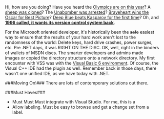 <!--{Title:"Source Control - Your Source Isn't Safe. Move Onto .", PublishedOn:"2009-07-10T06:00:44", Intro:"Hi, how are you doing? Have you heard the Olympics are on this year? A sheep was cloned? The Unabomb"} -->
Hi, how are you doing? Have you heard the [Olympics are on this year](http://en.wikipedia.org/wiki/1996_Summer_Olympics)? A [sheep was cloned](http://en.wikipedia.org/wiki/Dolly_the_sheep)? The [Unabomber was arrested](http://www.bing.com/images/search?q=unabomber)? [Braveheart wins the Oscar for Best Picture](http://en.wikipedia.org/wiki/Braveheart)? [Deep Blue beats Kasparov for the first time](http://www.cnn.com/WORLD/9705/kasparov.vs.dblue/first.match/index.html)? Oh, and **[1996 called, it wants its version control system back](http://en.wikipedia.org/wiki/Microsoft_Visual_SourceSafe)**.

For the Microsoft oriented developer, it's historically been the <strike>safe</strike> easiest way to ensure that the results of your hard work aren't lost to the randomness of the world: Delete keys, hard drive crashes, power surges, etc. Pre .NET days, it was RIGHT ON THE DISC. OK, well, right in the binders of wallets of MSDN discs. The smarter developers and admins made images or copied the directory structure onto a network directory.
My first encounter with VSS was with the [Visual Basic 6 environment](http://www.vbmigration.com/Images/Whitepapers/vb6ide.png). Of course, the Visual C++ IDE had the plugin as well. Remember back in those days, there wasn't one unified IDE, as we have today with .NET. 

###Moving On!###
There are lots of contemporary solutions out there.

###Must Haves###

* Must Must Must integrate with Visual Studio. For me, this is a 
* Allow labeling. Must be easy to browse and get a change set from a label. 
